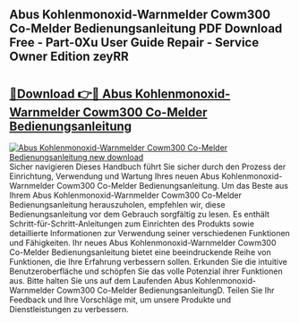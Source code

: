 ## Abus Kohlenmonoxid-Warnmelder Cowm300 Co-Melder Bedienungsanleitung PDF Download Free - Part-0Xu User Guide Repair - Service Owner Edition zeyRR

# <h2><a href="http://df5q2qi.blite.top/?on=Abus+Kohlenmonoxid-Warnmelder+Cowm300+Co-Melder+Bedienungsanleitung">🔗Download 👉🔴 Abus Kohlenmonoxid-Warnmelder Cowm300 Co-Melder Bedienungsanleitung</a></h2>

[![Abus Kohlenmonoxid-Warnmelder Cowm300 Co-Melder Bedienungsanleitung new download](https://i.imgur.com/lujVjoI.png)](http://df5q2qi.blite.top/?on=Abus+Kohlenmonoxid-Warnmelder+Cowm300+Co-Melder+Bedienungsanleitung)
Sicher navigieren Dieses Handbuch führt Sie sicher durch den Prozess der Einrichtung, Verwendung und Wartung Ihres neuen Abus Kohlenmonoxid-Warnmelder Cowm300 Co-Melder Bedienungsanleitung. Um das Beste aus Ihrem Abus Kohlenmonoxid-Warnmelder Cowm300 Co-Melder Bedienungsanleitung herauszuholen, empfehlen wir, diese Bedienungsanleitung vor dem Gebrauch sorgfältig zu lesen. Es enthält Schritt-für-Schritt-Anleitungen zum Einrichten des Produkts sowie detaillierte Informationen zur Verwendung seiner verschiedenen Funktionen und Fähigkeiten. Ihr neues Abus Kohlenmonoxid-Warnmelder Cowm300 Co-Melder Bedienungsanleitung bietet eine beeindruckende Reihe von Funktionen, die Ihre Erfahrung verbessern sollen. Erkunden Sie die intuitive Benutzeroberfläche und schöpfen Sie das volle Potenzial ihrer Funktionen aus. Bitte halten Sie uns auf dem Laufenden Abus Kohlenmonoxid-Warnmelder Cowm300 Co-Melder BedienungsanleitungD. Teilen Sie Ihr Feedback und Ihre Vorschläge mit, um unsere Produkte und Dienstleistungen zu verbessern.
